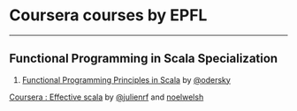 

# Coursera courses by EPFL
---
## Functional Programming in Scala Specialization

1. [Functional Programming Principles in Scala](https://www.coursera.org/learn/scala-functional-programming) by [@odersky](https://github.com/odersky)

[Coursera : Effective scala](https://www.coursera.org/learn/effective-scala) by [@julienrf](https://github.com/@julienrf) and [noelwelsh](https://github.com/noelwelsh)
